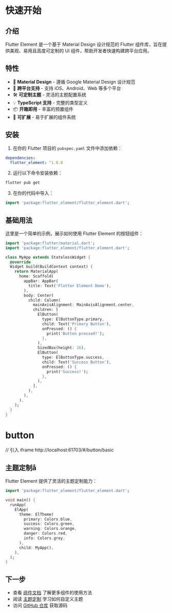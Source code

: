
# 快速开始

## 介绍

Flutter Element 是一个基于 Material Design 设计规范的 Flutter 组件库，旨在提供美观、易用且高度可定制的 UI 组件，帮助开发者快速构建跨平台应用。

## 特性

- 🎨 **Material Design** - 遵循 Google Material Design 设计规范
- 📱 **跨平台支持** - 支持 iOS、Android、Web 等多个平台
- 🛠️ **可定制主题** - 灵活的主题配置系统
- 💡 **TypeScript 支持** - 完整的类型定义
- 📦 **开箱即用** - 丰富的预置组件
- 🔧 **可扩展** - 易于扩展的组件系统

## 安装

1. 在你的 Flutter 项目的 `pubspec.yaml` 文件中添加依赖：

```yaml
dependencies:
  flutter_element: ^1.0.0
```

2. 运行以下命令安装依赖：

```bash
flutter pub get
```

3. 在你的代码中导入：

```dart
import 'package:flutter_element/flutter_element.dart';
```

## 基础用法

这里是一个简单的示例，展示如何使用 Flutter Element 的按钮组件：

```dart
import 'package:flutter/material.dart';
import 'package:flutter_element/flutter_element.dart';

class MyApp extends StatelessWidget {
  @override
  Widget build(BuildContext context) {
    return MaterialApp(
      home: Scaffold(
        appBar: AppBar(
          title: Text('Flutter Element Demo'),
        ),
        body: Center(
          child: Column(
            mainAxisAlignment: MainAxisAlignment.center,
            children: [
              ElButton(
                type: ElButtonType.primary,
                child: Text('Primary Button'),
                onPressed: () {
                  print('Button pressed!');
                },
              ),
              SizedBox(height: 16),
              ElButton(
                type: ElButtonType.success,
                child: Text('Success Button'),
                onPressed: () {
                  print('Success!');
                },
              ),
            ],
          ),
        ),
      ),
    );
  }
}
```
# button

// 引入 iframe http://localhost:61703/#/button/basic 
<CodeView reviewUrl="http://localhost:61703/#/button/basic" codeUrl="https://raw.githubusercontent.com/chenxu2656/flutter_element/main/example/lib/pages/alert_page/alert_page.dart" :hight='100'/>

## 主题定制å

Flutter Element 提供了灵活的主题定制能力：

```dart
import 'package:flutter_element/flutter_element.dart';

void main() {
  runApp(
    ElApp(
      theme: ElTheme(
        primary: Colors.blue,
        success: Colors.green,
        warning: Colors.orange,
        danger: Colors.red,
        info: Colors.grey,
      ),
      child: MyApp(),
    ),
  );
}
```

## 下一步

- 查看 [组件文档](/components/) 了解更多组件的使用方法
- 阅读 [主题定制](/guide/theme) 学习如何自定义主题
- 访问 [GitHub 仓库](https://github.com/your-repo/flutter-element) 获取源码

